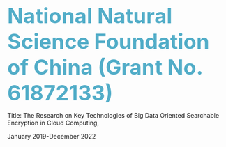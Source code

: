 **<font color=#52adc8 size=8>National Natural Science Foundation of China (Grant No. 61872133)</font>**

Title: The Research on Key Technologies of Big Data Oriented Searchable Encryption in Cloud Computing,

January 2019-December 2022
